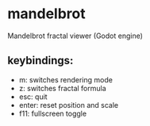 # mandelbrot
Mandelbrot fractal viewer (Godot engine)

## keybindings:
- m: switches rendering mode
- z: switches fractal formula
- esc: quit
- enter: reset position and scale
- f11: fullscreen toggle
